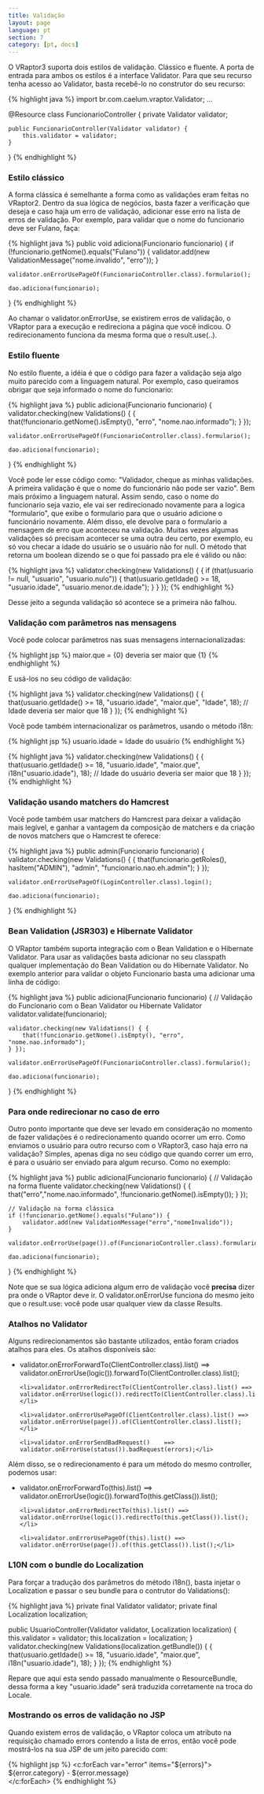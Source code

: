 ```yaml
---
title: Validação
layout: page
language: pt
section: 7
category: [pt, docs]
---
```


O VRaptor3 suporta dois estilos de validação. Clássico e fluente. A porta de entrada para ambos os estilos é a interface Validator. Para que seu recurso tenha acesso ao Validator, basta recebê-lo no construtor do seu recurso:

{% highlight java %}
import br.com.caelum.vraptor.Validator;
...

@Resource
class FuncionarioController {
    private Validator validator;
    
    public FuncionarioController(Validator validator) {
        this.validator = validator;
    }
}
{% endhighlight %}

<h3>Estilo clássico</h3>

A forma clássica é semelhante a forma como as validações eram feitas no VRaptor2. Dentro da sua lógica de negócios, basta fazer a verificação que deseja e caso haja um erro de validação, adicionar esse erro na lista de erros de validação. Por exemplo, para validar que o nome do funcionario deve ser Fulano, faça:

{% highlight java %}
public void adiciona(Funcionario funcionario) {
    if (!funcionario.getNome().equals("Fulano")) {
        validator.add(new ValidationMessage("nome.invalido", "erro"));
    }

    validator.onErrorUsePageOf(FuncionarioController.class).formulario();

    dao.adiciona(funcionario);
}
{% endhighlight %}

Ao chamar o validator.onErrorUse, se existirem erros de validação, o VRaptor para a execução e redireciona a página que você indicou. O redirecionamento funciona da mesma forma que o result.use(..).

<h3>Estilo fluente</h3>

No estilo fluente, a idéia é que o código para fazer a validação seja algo muito parecido com a linguagem natural. Por exemplo, caso queiramos obrigar que seja informado o nome do funcionario:

{% highlight java %}
public adiciona(Funcionario funcionario) {
    validator.checking(new Validations() { {
        that(!funcionario.getNome().isEmpty(), "erro", "nome.nao.informado");
    } });

    validator.onErrorUsePageOf(FuncionarioController.class).formulario();

    dao.adiciona(funcionario);
}
{% endhighlight %}

Você pode ler esse código como: "Validador, cheque as minhas validações. A primeira validação é que o nome do funcionário não pode ser vazio". Bem mais próximo a linguagem natural.
Assim sendo, caso o nome do funcionario seja vazio, ele vai ser redirecionado novamente para a logica "formulario", que exibe o formulario para que o usuário adicione o funcionário novamente. Além disso, ele devolve para o formulario a mensagem de erro que aconteceu na validação.
Muitas vezes algumas validações só precisam acontecer se uma outra deu certo, por exemplo, eu só vou checar a idade do usuário se o usuário não for null. O método that retorna um boolean dizendo se o que foi passado pra ele é válido ou não:

{% highlight java %}
validator.checking(new Validations() { {
    if (that(usuario != null, "usuario", "usuario.nulo")) {
        that(usuario.getIdade() >= 18, "usuario.idade", "usuario.menor.de.idade");
    }
} });
{% endhighlight %}

Desse jeito a segunda validação só acontece se a primeira não falhou.

<h3>Validação com parâmetros nas mensagens</h3>

Você pode colocar parâmetros nas suas mensagens internacionalizadas:

{% highlight jsp %}
maior.que = {0} deveria ser maior que {1}
{% endhighlight %}

E usá-los no seu código de validação:

{% highlight java %}
validator.checking(new Validations() { {
    that(usuario.getIdade() >= 18, "usuario.idade", "maior.que", "Idade", 18);
    // Idade deveria ser maior que 18
} });
{% endhighlight %}

Você pode também internacionalizar os parâmetros, usando o método i18n:

{% highlight jsp %}
usuario.idade = Idade do usuário
{% endhighlight %}

{% highlight java %}
validator.checking(new Validations() { {
    that(usuario.getIdade() >= 18, "usuario.idade", "maior.que", i18n("usuario.idade"), 18);
    // Idade do usuário deveria ser maior que 18
} });
{% endhighlight %}

<h3>Validação usando matchers do Hamcrest</h3>

Você pode também usar matchers do Hamcrest para deixar a validação mais legível, e ganhar a vantagem da composição de matchers e da criação de novos matchers que o Hamcrest te oferece:

{% highlight java %}
public admin(Funcionario funcionario) {
    validator.checking(new Validations() { {
        that(funcionario.getRoles(), hasItem("ADMIN"), "admin", "funcionario.nao.eh.admin");
    } });

    validator.onErrorUsePageOf(LoginController.class).login();    

    dao.adiciona(funcionario);
}
{% endhighlight %}

<h3>Bean Validation (JSR303) e Hibernate Validator</h3>

O VRaptor também suporta integração com o Bean Validation e o Hibernate Validator. Para usar as validações basta adicionar no seu classpath qualquer implementação do Bean Validation ou do Hibernate Validator.
No exemplo anterior para validar o objeto Funcionario basta uma adicionar uma linha de código:

{% highlight java %}
public adiciona(Funcionario funcionario) {
    // Validação do Funcionario com o Bean Validator ou Hibernate Validator
    validator.validate(funcionario);

    validator.checking(new Validations() { {
        that(!funcionario.getNome().isEmpty(), "erro", "nome.nao.informado");
    } });

    validator.onErrorUsePageOf(FuncionarioController.class).formulario();
    
    dao.adiciona(funcionario);
}
{% endhighlight %}

<h3>Para onde redirecionar no caso de erro</h3>

Outro ponto importante que deve ser levado em consideração no momento de fazer validações é o redirecionamento quando ocorrer um erro. Como enviamos o usuário para outro recurso com o VRaptor3, caso haja erro na validação?
Simples, apenas diga no seu código que quando correr um erro, é para o usuário ser enviado para algum recurso. Como no exemplo:

{% highlight java %}
public adiciona(Funcionario funcionario) {
    // Validação na forma fluente
    validator.checking(new Validations() { {
        that("erro","nome.nao.informado", !funcionario.getNome().isEmpty());
    } });

    // Validação na forma clássica
    if (!funcionario.getNome().equals("Fulano")) {
        validator.add(new ValidationMessage("erro","nomeInvalido"));
    }

    validator.onErrorUse(page()).of(FuncionarioController.class).formulario();

    dao.adiciona(funcionario);
}
{% endhighlight %}

Note que se sua lógica adiciona algum erro de validação você <strong>precisa</strong> dizer pra onde o VRaptor deve ir. O validator.onErrorUse funciona do mesmo jeito que o result.use: você pode usar qualquer view da classe Results.

<h3>Atalhos no Validator</h3>

Alguns redirecionamentos são bastante utilizados, então foram criados atalhos para eles. Os atalhos disponíveis são:

<ul>
	<li>validator.onErrorForwardTo(ClientController.class).list() ==> validator.onErrorUse(logic()).forwardTo(ClientController.class).list();</li>

	<li>validator.onErrorRedirectTo(ClientController.class).list() ==> validator.onErrorUse(logic()).redirectTo(ClientController.class).list();</li>

	<li>validator.onErrorUsePageOf(ClientController.class).list() ==> validator.onErrorUse(page()).of(ClientController.class).list();</li>

	<li>validator.onErrorSendBadRequest()	 ==> validator.onErrorUse(status()).badRequest(errors);</li>
</ul>

Além disso, se o redirecionamento é para um método do mesmo controller, podemos usar:

<ul>
	<li>validator.onErrorForwardTo(this).list() ==> validator.onErrorUse(logic()).forwardTo(this.getClass()).list();</li>

	<li>validator.onErrorRedirectTo(this).list() ==> validator.onErrorUse(logic()).redirectTo(this.getClass()).list();</li>

	<li>validator.onErrorUsePageOf(this).list() ==> validator.onErrorUse(page()).of(this.getClass()).list();</li>
</ul>

<h3>L10N com o bundle do Localization</h3>

Para forçar a tradução dos parâmetros do método i18n(), basta injetar o Localization e passar o seu bundle para o contrutor do Validations():

{% highlight java %}
private final Validator validator;
private final Localization localization;

public UsuarioController(Validator validator, Localization localization) {
    this.validator = validator;
    this.localization = localization;
}
validator.checking(new Validations(localization.getBundle()) { {
    that(usuario.getIdade() >= 18, "usuario.idade", "maior.que", i18n("usuario.idade"), 18);
} });
{% endhighlight %}

Repare que aqui esta sendo passado manualmente o ResourceBundle, dessa forma a key "usuario.idade" será traduzida corretamente na troca do Locale.

<h3>Mostrando os erros de validação no JSP</h3>

Quando existem erros de validação, o VRaptor coloca um atributo na requisição chamado errors contendo a lista de erros, então você pode mostrá-los na sua JSP de um jeito parecido com:

{% highlight jsp %}
<c:forEach var="error" items="${errors}">
    ${error.category} - ${error.message}<br />
</c:forEach>
{% endhighlight %}
